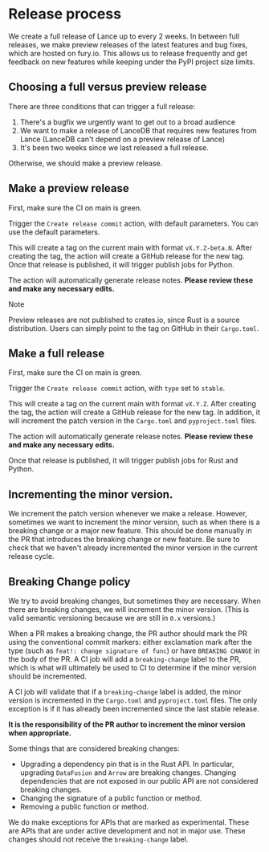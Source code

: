 # Release process

We create a full release of Lance up to every 2 weeks. In between full releases,
we make preview releases of the latest features and bug fixes, which are hosted
on fury.io. This allows us to release frequently and get feedback on new features
while keeping under the PyPI project size limits.

## Choosing a full versus preview release

There are three conditions that can trigger a full release:

1. There's a bugfix we urgently want to get out to a broad audience
2. We want to make a release of LanceDB that requires new features from Lance
   (LanceDB can't depend on a preview release of Lance)
3. It's been two weeks since we last released a full release.

Otherwise, we should make a preview release.

## Make a preview release

First, make sure the CI on main is green.

Trigger the `Create release commit` action, with default parameters. You can
use the default parameters.

This will create a tag on the current main with format `vX.Y.Z-beta.N`. After
creating the tag, the action will create a GitHub release for the new tag.
Once that release is published, it will trigger publish jobs for Python.

The action will automatically generate release notes. **Please review these
and make any necessary edits.**

> [!NOTE]  
> Preview releases are not published to crates.io, since Rust is a source
> distribution. Users can simply point to the tag on GitHub in their `Cargo.toml`.

## Make a full release

First, make sure the CI on main is green.

Trigger the `Create release commit` action, with `type` set to `stable`.

This will create a tag on the current main with format `vX.Y.Z`. After creating
the tag, the action will create a GitHub release for the new tag. In addition,
it will increment the patch version in the `Cargo.toml` and `pyproject.toml` files.

The action will automatically generate release notes. **Please review these
and make any necessary edits.**

Once that release is published, it will trigger publish jobs for Rust and Python.

## Incrementing the minor version.

We increment the patch version whenever we make a release. However, sometimes we
want to increment the minor version, such as when there is a breaking change
or a major new feature. This should be done manually in the PR that introduces
the breaking change or new feature. Be sure to check that we haven't already
incremented the minor version in the current release cycle.


## Breaking Change policy

We try to avoid breaking changes, but sometimes they are necessary. When there
are breaking changes, we will increment the minor version. (This is valid 
semantic versioning because we are still in `0.x` versions.)

When a PR makes a breaking change, the PR author should mark the PR using the 
conventional commit markers: either exclamation mark after the type
(such as `feat!: change signature of func`) or have `BREAKING CHANGE` in the
body of the PR. A CI job will add a `breaking-change` label to the PR, which is
what will ultimately be used to CI to determine if the minor version should be
incremented.

A CI job will validate that if a `breaking-change` label is added, the minor
version is incremented in the `Cargo.toml` and `pyproject.toml` files. The only
exception is if it has already been incremented since the last stable release.

**It is the responsibility of the PR author to increment the minor version when
appropriate.**

Some things that are considered breaking changes:

* Upgrading a dependency pin that is in the Rust API. In particular, upgrading
  `DataFusion` and `Arrow` are breaking changes. Changing dependencies that are
  not exposed in our public API are not considered breaking changes.
* Changing the signature of a public function or method.
* Removing a public function or method.

We do make exceptions for APIs that are marked as experimental. These are APIs
that are under active development and not in major use. These changes should not
receive the `breaking-change` label.
